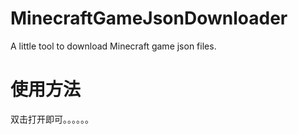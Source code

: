 # MinecraftGameJsonDownloader
A little tool to download Minecraft game json files.
# 使用方法
双击打开即可。。。。。。
